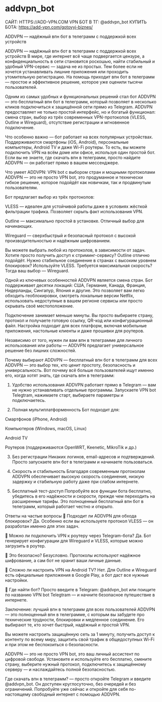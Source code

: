 # addvpn_bot

САЙТ: HTTPS://ADD-VPN.COM
VPN БОТ В ТГ: @addvpn_bot
КУПИТЬ БОТА: https://add-vpn.com/gotovyj-biznes/


ADDVPN — надёжный впн бот в телеграмм с поддержкой всех устройств

ADDVPN — надёжный впн бот в телеграмм с поддержкой всех устройств
В мире, где интернет всё чаще подвергается цензуре, а конфиденциальность в сети становится роскошью, найти стабильный и удобный VPN-сервис — задача не из простых. Тем более если не хочется устанавливать лишние приложения или проходить утомительную регистрацию. На помощь приходит впн бот в телеграмм — простое и эффективное решение, которое уже оценили тысячи пользователей.

Одним из самых удобных и функциональных решений стал бот ADDVPN — это бесплатный впн бот в телеграмм, который позволяет в несколько кликов подключиться к защищённой сети прямо из Telegram. ADDVPN предоставляет не только простой интерфейс, но и богатый функционал: смена стран, выбор из трёх современных VPN-протоколов (VLESS, Outline и Wireguard), отсутствие регистрации и мгновенное подключение.

Что особенно важно — бот работает на всех популярных устройствах. Поддерживаются смартфоны (iOS, Android), персональные компьютеры, Android TV и даже Wi-Fi роутеры. То есть, вы можете подключить VPN на всём доме или офисе, используя один простой бот. Если вы не знаете, где скачать впн в телеграмм, просто найдите ADDVPN — он работает прямо в вашем мессенджере.

Что умеет ADDVPN: VPN bot с выбором стран и мощными протоколами
ADDVPN — это не просто VPN bot, это продуманное и технически гибкое решение, которое подойдёт как новичкам, так и продвинутым пользователям.

Бот предлагает выбор из трёх протоколов:

VLESS — идеален для устойчивой работы даже в условиях жёсткой фильтрации трафика. Позволяет скрыть факт использования VPN.

Outline — максимально простой в установке. Отличный выбор для начинающих.

Wireguard — сверхбыстрый и безопасный протокол с высокой производительностью и надёжным шифрованием.

Вы можете выбрать любой из протоколов, в зависимости от задач. Хотите просто получить доступ к стриминг-сервису? Outline отлично подойдёт. Нужно стабильное соединение в странах с высоким уровнем блокировок? Используйте VLESS. Требуется максимальная скорость? Тогда ваш выбор — Wireguard.

Одной из ключевых особенностей ADDVPN является смена стран. Бот поддерживает десятки локаций: США, Германия, Канада, Франция, Нидерланды, Сингапур, Япония и другие. Это позволяет вам легко обходить геоблокировки, смотреть локальные версии Netflix, использовать недоступные в вашем регионе сервисы или просто скрывать своё местоположение.

Подключение занимает меньше минуты. Вы просто выбираете страну, протокол и получаете готовую ссылку, QR-код или конфигурационный файл. Настройка подходит для всех платформ, включая мобильные приложения, настольные клиенты и даже прошивки для роутеров.

Независимо от того, нужен ли вам впн в телеграмме для личного использования или работы — ADDVPN предлагает универсальное решение без лишних сложностей.

Почему выбирают ADDVPN — бесплатный впн бот в телеграмм для всех
ADDVPN — это выбор тех, кто ценит простоту, безопасность и универсальность. Вот почему всё больше пользователей ищут именно его, когда хотят знать, где скачать впн в телеграмм:

1. Удобство использования
ADDVPN работает прямо в Telegram — вам не нужно устанавливать отдельные программы. Запускаете VPN bot Telegtram, нажимаете старт, выбираете параметры и подключаетесь.

2. Полная мультиплатформенность
Бот подходит для:

Смартфонов (iPhone, Android)

Компьютеров (Windows, macOS, Linux)

Android TV

Роутеров (поддерживаются OpenWRT, Keenetic, MikroTik и др.)

3. Без регистрации
Никаких логинов, email-адресов и подтверждений. Просто запускаете впн бот в телеграмм и начинаете пользоваться.

4. Скорость и стабильность
Благодаря современным протоколам ADDVPN обеспечивает высокую скорость соединения, низкую задержку и стабильную работу даже при слабом интернете.

5. Бесплатный тест-доступ
Попробуйте все функции бота бесплатно, убедитесь в его надёжности и скорости, прежде чем переходить на расширенные тарифы. Это полноценный бесплатный впн бот в телеграмм, который работает честно и открыто.

Ответы на частые вопросы
🔹 Подходит ли ADDVPN для обхода блокировок?
Да. Особенно если вы используете протокол VLESS — он разработан именно для этих задач.

🔹 Можно ли подключить VPN к роутеру через Telegram-бота?
Да. Бот генерирует конфигурации для Wireguard и VLESS, которые можно загрузить в роутер.

🔹 Это безопасно?
Безусловно. Протоколы используют надёжное шифрование, а сам бот не хранит ваши личные данные.

🔹 Сложно ли настроить VPN на Android TV?
Нет. Для Outline и Wireguard есть официальные приложения в Google Play, а бот даст все нужные настройки.

🔹 Где найти бот?
Просто введите в Telegram: @addvpn_bot или поищите по названию VPN bot Telegtram — и начните безопасное путешествие в интернете.

Заключение: лучший впн в телеграмм для всех пользователей
ADDVPN — это полноценный впн в телеграмме, с которым вы забудете про технические трудности, блокировки и медленное соединение. Его выбирают те, кто хочет быстрый, надёжный и простой VPN.

Вы можете настроить защищённую сеть за 1 минуту, получить доступ к контенту по всему миру, защитить свой трафик в общедоступных Wi-Fi и при этом не беспокоиться о безопасности.

ADDVPN — это не просто VPN bot, это ваш личный ассистент по цифровой свободе. Установите и используйте его бесплатно, смените страну, выберите нужный протокол, подключитесь к защищённому серверу — и наслаждайтесь полной безопасностью.

Где скачать впн в телеграмм? — просто откройте Telegram и введите @addvpn_bot. Он доступен круглосуточно, без очередей и без ограничений. Попробуйте уже сейчас и откройте для себя по-настоящему свободный интернет с помощью ADDVPN.


